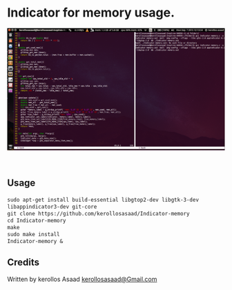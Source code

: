 Indicator for memory usage.
===========================

![](https://raw.githubusercontent.com/kerollosasaad/Indicator-memory/master/Screenshot%20from%202015-09-07%2012%3A13%3A55.png)

![]()

Usage
-----

```
sudo apt-get install build-essential libgtop2-dev libgtk-3-dev libappindicator3-dev git-core
git clone https://github.com/kerollosasaad/Indicator-memory
cd Indicator-memory
make
sudo make install
Indicator-memory &
```

Credits
-----

Written by kerollos Asaad <kerollosasaad@Gmail.com>